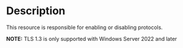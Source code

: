# Description

This resource is responsible for enabling or disabling protocols.

**NOTE:**
TLS 1.3 is only supported with Windows Server 2022 and later
